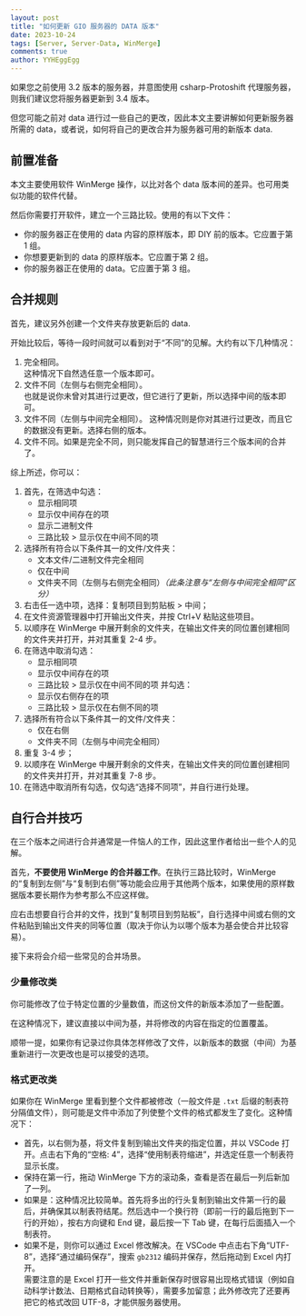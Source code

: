 ```yaml
---
layout: post
title: "如何更新 GIO 服务器的 DATA 版本"
date: 2023-10-24
tags: [Server, Server-Data, WinMerge]
comments: true
author: YYHEggEgg
---
```


如果您之前使用 3.2 版本的服务器，并意图使用 csharp-Protoshift 代理服务器，则我们建议您将服务器更新到 3.4 版本。

但您可能之前对 data 进行过一些自己的更改，因此本文主要讲解如何更新服务器所需的 data，或者说，如何将自己的更改合并为服务器可用的新版本 data.

## 前置准备

本文主要使用软件 WinMerge 操作，以比对各个 data 版本间的差异。也可用类似功能的软件代替。

然后你需要打开软件，建立一个三路比较。使用的有以下文件：

- 你的服务器正在使用的 data 内容的原样版本，即 DIY 前的版本。它应置于第 1 组。
- 你想要更新到的 data 的原样版本。它应置于第 2 组。
- 你的服务器正在使用的 data。它应置于第 3 组。

## 合并规则

首先，建议另外创建一个文件夹存放更新后的 data. 

开始比较后，等待一段时间就可以看到对于“不同”的见解。大约有以下几种情况：

1. 完全相同。  
   这种情况下自然选任意一个版本即可。
2. 文件不同（左侧与右侧完全相同）。  
   也就是说你未曾对其进行过更改，但它进行了更新，所以选择中间的版本即可。
3. 文件不同（左侧与中间完全相同）。
   这种情况则是你对其进行过更改，而且它的数据没有更新。选择右侧的版本。
4. 文件不同。如果是完全不同，则只能发挥自己的智慧进行三个版本间的合并了。

综上所述，你可以：

1. 首先，在筛选中勾选：
   - 显示相同项
   - 显示仅中间存在的项
   - 显示二进制文件
   - 三路比较 > 显示仅在中间不同的项
2. 选择所有符合以下条件其一的文件/文件夹：
   - 文本文件/二进制文件完全相同
   - 仅在中间
   - 文件夹不同（左侧与右侧完全相同）_（此条注意与“左侧与中间完全相同”区分）_
3. 右击任一选中项，选择：复制项目到剪贴板 > 中间；
4. 在文件资源管理器中打开输出文件夹，并按 Ctrl+V 粘贴这些项目。
5. 以顺序在 WinMerge 中展开剩余的文件夹，在输出文件夹的同位置创建相同的文件夹并打开，并对其重复 2-4 步。
6. 在筛选中取消勾选：
   - 显示相同项
   - 显示仅中间存在的项
   - 三路比较 > 显示仅在中间不同的项
   并勾选：
   - 显示仅右侧存在的项
   - 三路比较 > 显示仅在右侧不同的项
7. 选择所有符合以下条件其一的文件/文件夹：
   - 仅在右侧
   - 文件夹不同（左侧与中间完全相同）
8. 重复 3-4 步；
9. 以顺序在 WinMerge 中展开剩余的文件夹，在输出文件夹的同位置创建相同的文件夹并打开，并对其重复 7-8 步。
10. 在筛选中取消所有勾选，仅勾选“选择不同项”，并自行进行处理。

## 自行合并技巧

在三个版本之间进行合并通常是一件恼人的工作，因此这里作者给出一些个人的见解。

首先，**不要使用 WinMerge 的合并器工作**。在执行三路比较时，WinMerge 的“复制到左侧”与“复制到右侧”等功能会应用于其他两个版本，如果使用的原样数据版本要长期作为参考那么不应这样做。

应右击想要自行合并的文件，找到“复制项目到剪贴板”，自行选择中间或右侧的文件粘贴到输出文件夹的同等位置（取决于你认为以哪个版本为基会使合并比较容易）。

接下来将会介绍一些常见的合并场景。

### 少量修改类

你可能修改了位于特定位置的少量数值，而这份文件的新版本添加了一些配置。

在这种情况下，建议直接以中间为基，并将修改的内容在指定的位置覆盖。

顺带一提，如果你有记录过你具体怎样修改了文件，以新版本的数据（中间）为基重新进行一次更改也是可以接受的选项。

### 格式更改类

如果你在 WinMerge 里看到整个文件都被修改（一般文件是 `.txt` 后缀的制表符分隔值文件），则可能是文件中添加了列使整个文件的格式都发生了变化。这种情况下：

- 首先，以右侧为基，将文件复制到输出文件夹的指定位置，并以 VSCode 打开。点击右下角的“空格: 4”，选择“使用制表符缩进”，并选定任意一个制表符显示长度。
- 保持在第一行，拖动 WinMerge 下方的滚动条，查看是否在最后一列后新加了一列。
- 如果是：这种情况比较简单。首先将多出的行头复制到输出文件第一行的最后，并确保其以制表符结尾。然后选中一个换行符（即前一行的最后拖到下一行的开始），按右方向键和 End 键，最后按一下 Tab 键，在每行后面插入一个制表符。
- 如果不是，则你可以通过 Excel 修改解决。在 VSCode 中点击右下角“UTF-8”，选择“通过编码保存”，搜索 `gb2312` 编码并保存，然后拖动到 Excel 内打开。  
  需要注意的是 Excel 打开一些文件并重新保存时很容易出现格式错误（例如自动科学计数法、日期格式自动转换等），需要多加留意；此外修改完了还要再把它的格式改回 UTF-8，才能供服务器使用。
